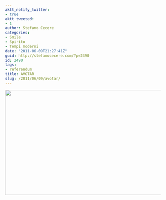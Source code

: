 ```yaml
---
aktt_notify_twitter:
- true
aktt_tweeted:
- 1
author: Stefano Cecere
categories:
- Smile
- Spirito
- Tempi moderni
date: "2011-06-09T21:27:41Z"
guid: http://stefanocecere.com/?p=2490
id: 2490
tags:
- referendum
title: AVOTAR
slug: /2011/06/09/avotar/
---
```


<img class="alignnone size-full wp-image-2491" title="avotar" src="http://stefanocecere.com/wp-content/uploads/sites/3/2011/06/avotar.jpg" alt="" width="610" height="340" srcset="http://stefanocecere.com/wp-content/uploads/sites/3/2011/06/avotar.jpg 610w, http://stefanocecere.com/wp-content/uploads/sites/3/2011/06/avotar-300x167.jpg 300w" sizes="(max-width: 610px) 100vw, 610px" />